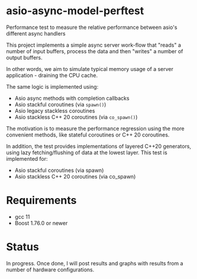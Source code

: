 # asio-async-model-perftest
Performance test to measure the relative performance between asio's different async handlers

This project implements a simple async server work-flow 
that "reads" a number of input buffers, process the data and
then "writes" a number  of output buffers. 

In other words, we aim to simulate typical memory usage of a server application - draining the CPU cache.

The same logic is implemented using:

- Asio async methods with completion callbacks
- Asio stackful coroutines (via `spawn()`)
- Asio legacy stackless coroutines
- Asio stackless C++ 20 coroutines (via `co_spawn()`)

The motivation is to measure the performance regression using the 
more convenient methods, like stateful coroutines or C++ 20 coroutines. 

In addition, the test provides implementations of layered C++20 generators, using
lazy fetching/flushing of data at the lowest layer. This test is implemented for:

- Asio stackful coroutines (via spawn)
- Asio stackless C++ 20 coroutines (via co_spawn)

# Requirements
- gcc 11
- Boost 1.76.0 or newer

# Status
In progress. Once done, I will post results and graphs with results from a
number of hardware configurations. 

